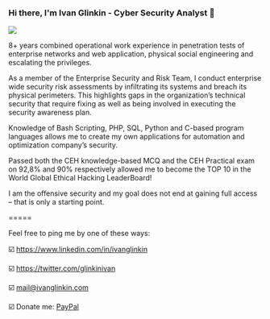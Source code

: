 ### Hi there, I'm Ivan Glinkin - Cyber Security Analyst 👋
![](https://www.ivanglinkin.com/wp-content/uploads/2021/03/sign.png)

8+ years combined operational work experience in penetration tests of enterprise networks and web application, physical social engineering and escalating the privileges.

As a member of the Enterprise Security and Risk Team, I conduct enterprise wide security risk assessments by infiltrating its systems and breach its physical perimeters. This highlights gaps in the organization’s technical security that require fixing as well as being involved in executing the security awareness plan.

Knowledge of Bash Scripting, PHP, SQL, Python and C-based program languages allows me to create my own applications for automation and optimization company’s security.

Passed both the CEH knowledge-based MCQ and the CEH Practical exam on 92,8% and 90% respectively allowed me to become the TOP 10 in the World Global Ethical Hacking LeaderBoard!

I am the offensive security and my goal does not end at gaining full access – that is only a starting point.

=====

Feel free to ping me by one of these ways:

☑️ https://www.linkedin.com/in/ivanglinkin

☑️ https://twitter.com/glinkinivan

☑️ mail@ivanglinkin.com

☑️ Donate me: [PayPal](https://paypal.me/ivanglinkin?country.x=US&locale.x=en_US)
